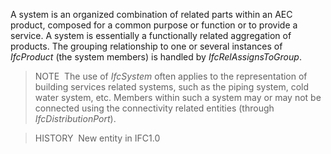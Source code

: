 ﻿A system is an organized combination of related parts within an AEC product, composed for a common purpose or function or to provide a service. A system is essentially a functionally related aggregation of products. The grouping relationship to one or several instances of _IfcProduct_ (the system members) is handled by _IfcRelAssignsToGroup_.

> NOTE&nbsp; The use of _IfcSystem_ often applies to the representation of building services related systems, such as the piping system, cold water system, etc. Members within such a system may or may not be connected using the connectivity related entities (through _IfcDistributionPort_).

> HISTORY&nbsp; New entity in IFC1.0